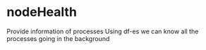 # nodeHealth
Provide information of processes
Using df-es we can know all the processes going in the background
